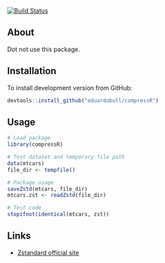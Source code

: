 [![Build Status](https://travis-ci.com/eduardobull/compressR.svg?branch=master)](https://travis-ci.com/eduardobull/compressR)

About
-----

Dot not use this package.


Installation
------------

To install development version from GitHub:

``` r
devtools::install_github("eduardobull/compressR")
```


Usage
-----

``` r
# Load package
library(compressR)

# Test dataset and temporary file path
data(mtcars)
file_dir <- tempfile()

# Package usage
saveZstd(mtcars, file_dir)
mtcars.zst <- readZstd(file_dir)

# Test code
stopifnot(identical(mtcars, zst))
```


Links
-----

-   [Zstandard official site](http://facebook.github.io/zstd/)
